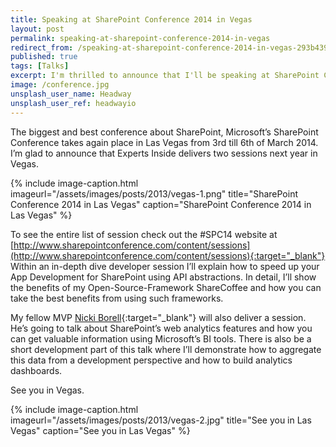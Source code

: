 ```yaml
---
title: Speaking at SharePoint Conference 2014 in Vegas
layout: post
permalink: speaking-at-sharepoint-conference-2014-in-vegas
redirect_from: /speaking-at-sharepoint-conference-2014-in-vegas-293b439b10bc
published: true
tags: [Talks]
excerpt: I'm thrilled to announce that I'll be speaking at SharePoint Conference 2014 in Las Vegas
image: /conference.jpg
unsplash_user_name: Headway
unsplash_user_ref: headwayio
---
```



The biggest and best conference about SharePoint, Microsoft’s SharePoint Conference takes again place in Las Vegas from 3rd till 6th of March 2014. I’m glad to announce that Experts Inside delivers two sessions next year in Vegas.

{% include image-caption.html imageurl="/assets/images/posts/2013/vegas-1.png"
title="SharePoint Conference 2014 in Las Vegas" caption="SharePoint Conference 2014 in Las Vegas" %}

To see the entire list of session check out the #SPC14 website at [http://www.sharepointconference.com/content/sessions](http://www.sharepointconference.com/content/sessions){:target="_blank"} Within an in-depth dive developer session I’ll explain how to speed up your App Development for SharePoint using API abstractions. In detail, I’ll show the benefits of my Open-Source-Framework ShareCoffee and how you can take the best benefits from using such frameworks.

My fellow MVP [Nicki Borell](http://www.sharepointtalk.net/){:target="_blank"} will also deliver a session. He’s going to talk about SharePoint’s web analytics features and how you can get valuable information using Microsoft’s BI tools. There is also be a short development part of this talk where I’ll demonstrate how to aggregate this data from a development perspective and how to build analytics dashboards.

See you in Vegas.

{% include image-caption.html imageurl="/assets/images/posts/2013/vegas-2.jpg"
title="See you in Las Vegas" caption="See you in Las Vegas" %}

